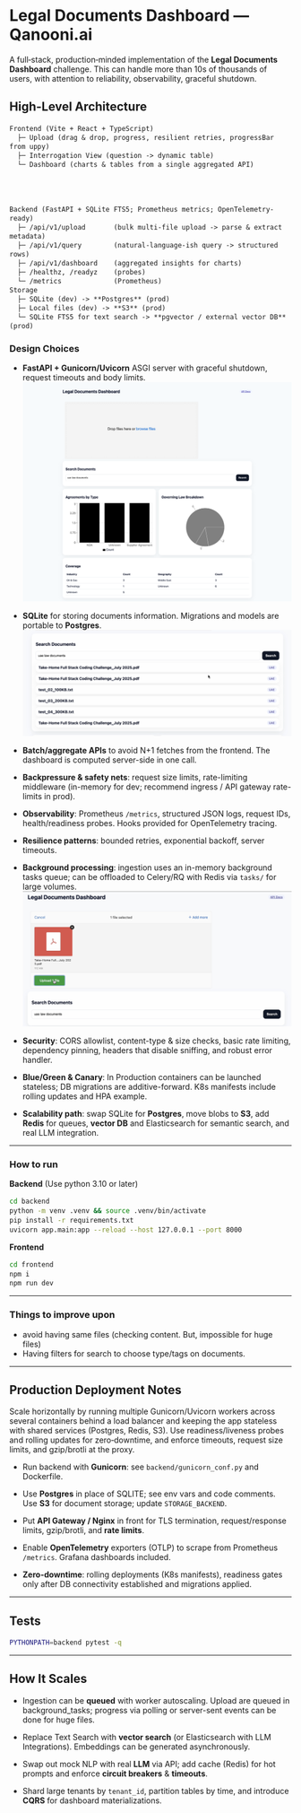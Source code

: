 # Legal Documents Dashboard — Qanooni.ai 

A full‑stack, production‑minded implementation of the **Legal Documents Dashboard** challenge. 
This can handle more than 10s of thousands of users, with attention to reliability, observability, graceful shutdown. 
 

## High-Level Architecture

```
Frontend (Vite + React + TypeScript)
  ├─ Upload (drag & drop, progress, resilient retries, progressBar from uppy)
  ├─ Interrogation View (question -> dynamic table)
  └─ Dashboard (charts & tables from a single aggregated API)




Backend (FastAPI + SQLite FTS5; Prometheus metrics; OpenTelemetry-ready)
  ├─ /api/v1/upload       (bulk multi-file upload -> parse & extract metadata)
  ├─ /api/v1/query        (natural-language-ish query -> structured rows)
  ├─ /api/v1/dashboard    (aggregated insights for charts)
  ├─ /healthz, /readyz    (probes)
  └─ /metrics             (Prometheus)
Storage
  ├─ SQLite (dev) -> **Postgres** (prod)
  ├─ Local files (dev) -> **S3** (prod)
  └─ SQLite FTS5 for text search -> **pgvector / external vector DB** (prod)
```

### Design Choices

- **FastAPI + Gunicorn/Uvicorn** ASGI server with graceful shutdown, request timeouts and body limits.
![Dashboard screenshot](documentation/dashboard.png)

- **SQLite** for storing documents information. Migrations and models are portable to **Postgres**.
![Search screenshot](documentation/search.png)

- **Batch/aggregate APIs** to avoid N+1 fetches from the frontend. The dashboard is computed server-side in one call.

- **Backpressure & safety nets**: request size limits, rate-limiting middleware (in-memory for dev; recommend ingress / API gateway rate-limits in prod).

- **Observability**: Prometheus `/metrics`, structured JSON logs, request IDs, health/readiness probes. Hooks provided for OpenTelemetry tracing.

- **Resilience patterns**: bounded retries, exponential backoff, server timeouts.

- **Background processing**: ingestion uses an in-memory background tasks queue; can be offloaded to Celery/RQ with Redis via `tasks/` for large volumes. 
![Upload screenshot](documentation/upload.png)

- **Security**: CORS allowlist, content-type & size checks, basic rate limiting, dependency pinning, headers that disable sniffing, and robust error handler.

- **Blue/Green & Canary**: In Production containers can be launched stateless; DB migrations are additive-forward. K8s manifests include rolling updates and HPA example.

- **Scalability path**: swap SQLite for **Postgres**, move blobs to **S3**, add **Redis** for queues, **vector DB** and Elasticsearch for semantic search, and real LLM integration.

---

### How to run

**Backend**
(Use python 3.10 or later)
```bash
cd backend
python -m venv .venv && source .venv/bin/activate
pip install -r requirements.txt
uvicorn app.main:app --reload --host 127.0.0.1 --port 8000
```

**Frontend**

```bash
cd frontend
npm i
npm run dev
```

---

### Things to improve upon

- avoid having same files (checking content. But, impossible for huge files)
- Having filters for search to choose type/tags on documents.
---

## Production Deployment Notes

Scale horizontally by running multiple Gunicorn/Uvicorn workers across several containers behind a load balancer and keeping the app stateless with shared services (Postgres, Redis, S3).
Use readiness/liveness probes and rolling updates for zero‑downtime, and enforce timeouts, request size limits, and gzip/brotli at the proxy.

- Run backend with **Gunicorn**: see `backend/gunicorn_conf.py` and Dockerfile.
- Use **Postgres** in place of SQLITE; see env vars and code comments. Use **S3** for document storage; update `STORAGE_BACKEND`.

- Put **API Gateway / Nginx** in front for TLS termination, request/response limits, gzip/brotli, and **rate limits**.

- Enable **OpenTelemetry** exporters (OTLP) to scrape from Prometheus `/metrics`. Grafana dashboards included.

- **Zero-downtime**: rolling deployments (K8s manifests), readiness gates only after DB connectivity established and migrations applied.

---

## Tests

```bash
PYTHONPATH=backend pytest -q
```

---

## How It Scales

- Ingestion can be **queued** with worker autoscaling. Upload are queued in background_tasks; progress via polling or server-sent events can be done for huge files.
- Replace Text Search with **vector search** (or Elasticsearch with LLM Integrations). Embeddings can be generated asynchronously.

- Swap out mock NLP with real **LLM** via API; add cache (Redis) for hot prompts and enforce **circuit breakers** & **timeouts**.

- Shard large tenants by `tenant_id`, partition tables by time, and introduce **CQRS** for dashboard materializations.
